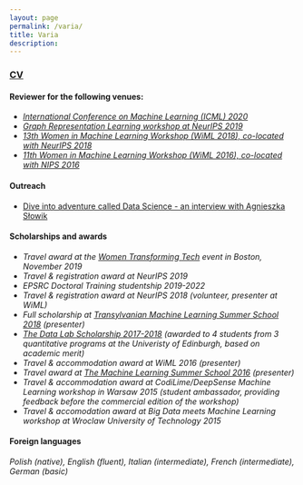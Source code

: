 ```yaml
---
layout: page
permalink: /varia/
title: Varia
description: 
---
```


### [CV](https://www.dropbox.com/s/rbmtje3gukq8x95/academic_cv_updated.pdf?dl=0)

#### Reviewer for the following venues:

+ *[International Conference on Machine Learning (ICML) 2020](https://icml.cc)*
+ *[Graph Representation Learning workshop at NeurIPS 2019](https://grlearning.github.io/pcom/)*
+ *[13th Women in Machine Learning Workshop (WiML 2018), co-located with NeurIPS 2018](https://wimlworkshop.org/2018/)*
+ *[11th Women in Machine Learning Workshop (WiML 2016), co-located with NIPS 2016](https://wimlworkshop.org/2016/)*

#### Outreach 

+ [Dive into adventure called Data Science - an interview with Agnieszka Słowik](https://womenintechnology.pl/2016/12/dive-into-adventure-called-data-science-an-interview-with-agnieszka-slowik/)

#### Scholarships and awards

+ *Travel award at the [Women Transforming Tech](https://events.quantumblack.com/womentransformingtech?gz=bfbe4e1b092031e5&guest-access-hash=NDU3NDg3MDE4fDI2OTkzOTg5NXwxNTczNDkwMTEzO2FkMWZjYTBiYzU4MjQ5NjFjNGIyYWQ0ZjRhODc2ODA1MWUzODUwMGRlOTM0YWRkZGEwYzVhZjc1YmI5NmQ3OTk=) event in Boston, November 2019*
+ *Travel & registration award at NeurIPS 2019*
+ *EPSRC Doctoral Training studentship 2019-2022*
+ *Travel & registration award at NeurIPS 2018 (volunteer, presenter at WiML)*
+ *Full scholarship at [Transylvanian Machine Learning Summer School 2018](https://tmlss.ro) (presenter)*
+ *[The Data Lab Scholarship 2017-2018](https://www.thedatalab.com/skills-talent/the-data-lab-msc/) (awarded to 4 students from 3 quantitative programs at the Univeristy of Edinburgh, based on academic merit)*
+ *Travel & accommodation award at WiML 2016 (presenter)*
+ *Travel award at [The Machine Learning Summer School 2016](http://www.ucsp.edu.pe/ciet/mlss16/) (presenter)*
+ *Travel & accommodation award at CodiLime/DeepSense Machine Learning workshop in Warsaw 2015 (student ambassador, providing feedback before the commercial edition of the workshop)*
+ *Travel & accomodation award at Big Data meets Machine Learning workshop at Wroclaw University of Technology 2015*

#### Foreign languages

*Polish (native), English (fluent), Italian (intermediate), French (intermediate), German (basic)*
